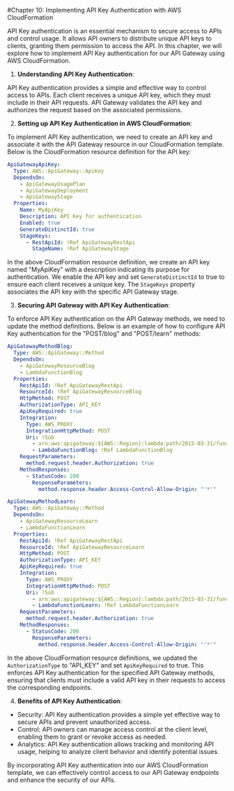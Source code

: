 #Chapter 10: Implementing API Key Authentication with AWS CloudFormation

API Key authentication is an essential mechanism to secure access to APIs and control usage. It allows API owners to distribute unique API keys to clients, granting them permission to access the API. In this chapter, we will explore how to implement API Key authentication for our API Gateway using AWS CloudFormation.

1. **Understanding API Key Authentication**:

API Key authentication provides a simple and effective way to control access to APIs. Each client receives a unique API key, which they must include in their API requests. API Gateway validates the API key and authorizes the request based on the associated permissions.

2. **Setting up API Key Authentication in AWS CloudFormation**:

To implement API Key authentication, we need to create an API key and associate it with the API Gateway resource in our CloudFormation template. Below is the CloudFormation resource definition for the API key:

```yaml
ApiGatewayApiKey:
  Type: AWS::ApiGateway::ApiKey
  DependsOn: 
    - ApiGatewayUsagePlan
    - ApiGatewayDeployment
    - ApiGatewayStage
  Properties:
    Name: MyApiKey
    Description: API Key for authentication
    Enabled: true
    GenerateDistinctId: true
    StageKeys:
      - RestApiId: !Ref ApiGatewayRestApi
        StageName: !Ref ApiGatewayStage
```

In the above CloudFormation resource definition, we create an API key named "MyApiKey" with a description indicating its purpose for authentication. We enable the API key and set `GenerateDistinctId` to true to ensure each client receives a unique key. The `StageKeys` property associates the API key with the specific API Gateway stage.

3. **Securing API Gateway with API Key Authentication**:

To enforce API Key authentication on the API Gateway methods, we need to update the method definitions. Below is an example of how to configure API Key authentication for the "POST/blog" and "POST/learn" methods:

```yaml
ApiGatewayMethodBlog:
  Type: AWS::ApiGateway::Method
  DependsOn: 
    - ApiGatewayResourceBlog
    - LambdaFunctionBlog
  Properties:
    RestApiId: !Ref ApiGatewayRestApi
    ResourceId: !Ref ApiGatewayResourceBlog
    HttpMethod: POST
    AuthorizationType: API_KEY
    ApiKeyRequired: true
    Integration:
      Type: AWS_PROXY
      IntegrationHttpMethod: POST
      Uri: !Sub
        - arn:aws:apigateway:${AWS::Region}:lambda:path/2015-03-31/functions/${LambdaFunctionBlog.Arn}/invocations
        - LambdaFunctionBlog: !Ref LambdaFunctionBlog
    RequestParameters:
      method.request.header.Authorization: true
    MethodResponses:
      - StatusCode: 200
        ResponseParameters:
          method.response.header.Access-Control-Allow-Origin: "'*'"

ApiGatewayMethodLearn:
  Type: AWS::ApiGateway::Method
  DependsOn: 
    - ApiGatewayResourceLearn
    - LambdaFunctionLearn
  Properties:
    RestApiId: !Ref ApiGatewayRestApi
    ResourceId: !Ref ApiGatewayResourceLearn
    HttpMethod: POST
    AuthorizationType: API_KEY
    ApiKeyRequired: true
    Integration:
      Type: AWS_PROXY
      IntegrationHttpMethod: POST
      Uri: !Sub
        - arn:aws:apigateway:${AWS::Region}:lambda:path/2015-03-31/functions/${LambdaFunctionLearn.Arn}/invocations
        - LambdaFunctionLearn: !Ref LambdaFunctionLearn
    RequestParameters:
      method.request.header.Authorization: true
    MethodResponses:
      - StatusCode: 200
        ResponseParameters:
          method.response.header.Access-Control-Allow-Origin: "'*'"
```

In the above CloudFormation resource definitions, we updated the `AuthorizationType` to "API_KEY" and set `ApiKeyRequired` to true. This enforces API Key authentication for the specified API Gateway methods, ensuring that clients must include a valid API key in their requests to access the corresponding endpoints.

4. **Benefits of API Key Authentication**:

- Security: API Key authentication provides a simple yet effective way to secure APIs and prevent unauthorized access.
- Control: API owners can manage access control at the client level, enabling them to grant or revoke access as needed.
- Analytics: API Key authentication allows tracking and monitoring API usage, helping to analyze client behavior and identify potential issues.

By incorporating API Key authentication into our AWS CloudFormation template, we can effectively control access to our API Gateway endpoints and enhance the security of our APIs.
